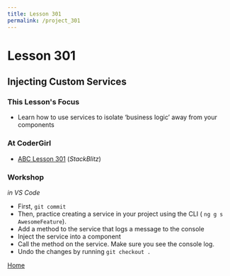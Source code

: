 ```yaml
---
title: Lesson 301
permalink: /project_301
---
```


# Lesson 301

## Injecting Custom Services

### This Lesson's Focus
* Learn how to use services to isolate ‘business logic’ away from your components

### At CoderGirl

* [ABC Lesson 301](https://stackblitz.io/github/AngularBootCamp/injecting-custom-services) (_StackBlitz_)

### Workshop
*in VS Code*

* First, `git commit`
* Then, practice creating a service in your project using the CLI ( `ng g s AwesomeFeature`). 
* Add a method to the service that logs a message to the console
* Inject the service into a component
* Call the method on the service. Make sure you see the console log.
* Undo the changes by running `git checkout . `

[Home]( /web_group_cohort/project_track )
